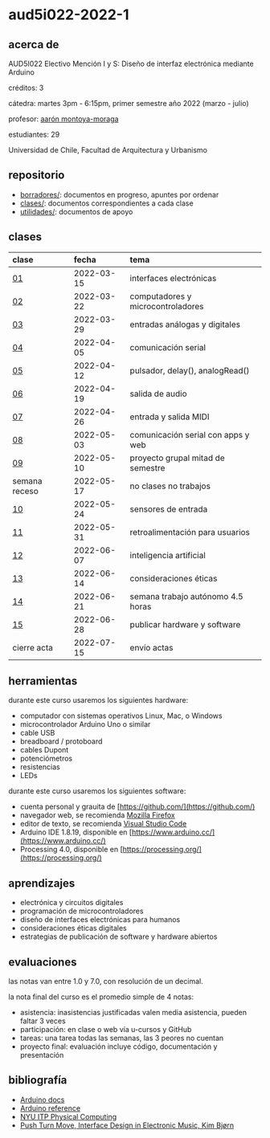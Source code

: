 # aud5i022-2022-1

## acerca de

AUD5I022 Electivo Mención I y S: Diseño de interfaz electrónica mediante Arduino

créditos: 3

cátedra: martes 3pm - 6:15pm, primer semestre año 2022 (marzo - julio)

profesor: [aarón montoya-moraga](https://github.com/montoyamoraga/)

estudiantes: 29

Universidad de Chile, Facultad de Arquitectura y Urbanismo

## repositorio

* [borradores/](borradores/): documentos en progreso, apuntes por ordenar
* [clases/](clases/): documentos correspondientes a cada clase
* [utilidades/](utilidades/): documentos de apoyo

## clases

| clase | fecha | tema |
|  :-------------------- | :--------- | :-------------------------------- |
| [01](clases/clase-01/) | 2022-03-15 | interfaces electrónicas           |
| [02](clases/clase-02/) | 2022-03-22 | computadores y microcontroladores |
| [03](clases/clase-03/) | 2022-03-29 | entradas análogas y digitales     |
| [04](clases/clase-04/) | 2022-04-05 | comunicación serial               |
| [05](clases/clase-05/) | 2022-04-12 | pulsador, delay(), analogRead()   |
| [06](clases/clase-06/) | 2022-04-19 | salida de audio                   |
| [07](clases/clase-07/) | 2022-04-26 | entrada y salida MIDI             |
| [08](clases/clase-08/) | 2022-05-03 | comunicación serial con apps y web|
| [09](clases/clase-09/) | 2022-05-10 | proyecto grupal mitad de semestre |
| semana receso          | 2022-05-17 | no clases no trabajos             |
| [10](clases/clase-10/) | 2022-05-24 | sensores de entrada               |
| [11](clases/clase-11/) | 2022-05-31 | retroalimentación para usuarios   |
| [12](clases/clase-12/) | 2022-06-07 | inteligencia artificial           |
| [13](clases/clase-13/) | 2022-06-14 | consideraciones éticas            |
| [14](clases/clase-14/) | 2022-06-21 | semana trabajo autónomo 4.5 horas |
| [15](clases/clase-15/) | 2022-06-28 | publicar hardware y software      |
| cierre acta            | 2022-07-15 | envío actas                       |

## herramientas

durante este curso usaremos los siguientes hardware:

* computador con sistemas operativos Linux, Mac, o Windows
* microcontrolador Arduino Uno o similar
* cable USB
* breadboard / protoboard
* cables Dupont
* potenciómetros
* resistencias
* LEDs

durante este curso usaremos los siguientes software:

* cuenta personal y grauita de [https://github.com/](https://github.com/)
* navegador web, se recomienda [Mozilla Firefox](https://www.mozilla.org/)
* editor de texto, se recomienda [Visual Studio Code](https://code.visualstudio.com/)
* Arduino IDE 1.8.19, disponible en [https://www.arduino.cc/](https://www.arduino.cc/)
* Processing 4.0, disponible en [https://processing.org/](https://processing.org/)

## aprendizajes

* electrónica y circuitos digitales
* programación de microcontroladores
* diseño de interfaces electrónicas para humanos
* consideraciones éticas digitales
* estrategias de publicación de software y hardware abiertos

## evaluaciones

las notas van entre 1.0 y 7.0, con resolución de un decimal.

la nota final del curso es el promedio simple de 4 notas:

* asistencia: inasistencias justificadas valen media asistencia, pueden faltar 3 veces
* participación: en clase o web vía u-cursos y GitHub
* tareas: una tarea todas las semanas, las 3 peores no cuentan
* proyecto final: evaluación incluye código, documentación y presentación

## bibliografía

* [Arduino docs](https://docs.arduino.cc/)
* [Arduino reference](https://www.arduino.cc/reference/en/)
* [NYU ITP Physical Computing](https://itp.nyu.edu/physcomp/itp/)
* [Push Turn Move, Interface Design in Electronic Music, Kim Bjørn](https://bjooks.com/products/push-turn-move-the-book)
